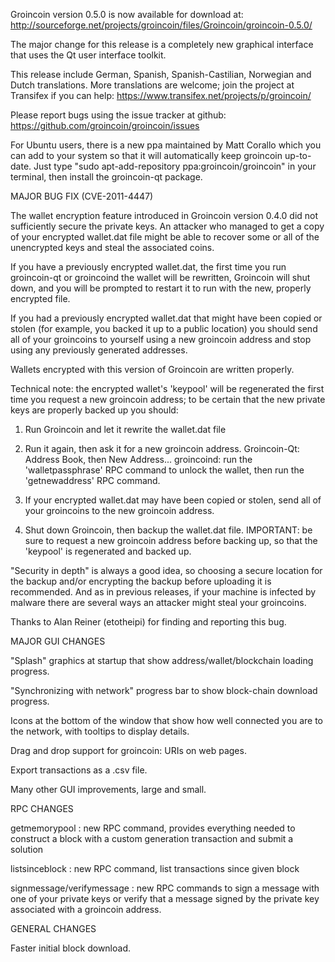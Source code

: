 Groincoin version 0.5.0 is now available for download at:
http://sourceforge.net/projects/groincoin/files/Groincoin/groincoin-0.5.0/

The major change for this release is a completely new graphical interface that uses the Qt user interface toolkit.

This release include German, Spanish, Spanish-Castilian, Norwegian and Dutch translations. More translations are welcome; join the project at Transifex if you can help:
https://www.transifex.net/projects/p/groincoin/

Please report bugs using the issue tracker at github:
https://github.com/groincoin/groincoin/issues

For Ubuntu users, there is a new ppa maintained by Matt Corallo which you can add to your system so that it will automatically keep groincoin up-to-date.  Just type "sudo apt-add-repository ppa:groincoin/groincoin" in your terminal, then install the groincoin-qt package.

MAJOR BUG FIX  (CVE-2011-4447)

The wallet encryption feature introduced in Groincoin version 0.4.0 did not sufficiently secure the private keys. An attacker who
managed to get a copy of your encrypted wallet.dat file might be able to recover some or all of the unencrypted keys and steal the
associated coins.

If you have a previously encrypted wallet.dat, the first time you run groincoin-qt or groincoind the wallet will be rewritten, Groincoin will
shut down, and you will be prompted to restart it to run with the new, properly encrypted file.

If you had a previously encrypted wallet.dat that might have been copied or stolen (for example, you backed it up to a public
location) you should send all of your groincoins to yourself using a new groincoin address and stop using any previously generated addresses.

Wallets encrypted with this version of Groincoin are written properly.

Technical note: the encrypted wallet's 'keypool' will be regenerated the first time you request a new groincoin address; to be certain that the
new private keys are properly backed up you should:

1. Run Groincoin and let it rewrite the wallet.dat file

2. Run it again, then ask it for a new groincoin address.
Groincoin-Qt: Address Book, then New Address...
groincoind: run the 'walletpassphrase' RPC command to unlock the wallet,  then run the 'getnewaddress' RPC command.

3. If your encrypted wallet.dat may have been copied or stolen, send  all of your groincoins to the new groincoin address.

4. Shut down Groincoin, then backup the wallet.dat file.
IMPORTANT: be sure to request a new groincoin address before backing up, so that the 'keypool' is regenerated and backed up.

"Security in depth" is always a good idea, so choosing a secure location for the backup and/or encrypting the backup before uploading it is recommended. And as in previous releases, if your machine is infected by malware there are several ways an attacker might steal your groincoins.

Thanks to Alan Reiner (etotheipi) for finding and reporting this bug.

MAJOR GUI CHANGES

"Splash" graphics at startup that show address/wallet/blockchain loading progress.

"Synchronizing with network" progress bar to show block-chain download progress.

Icons at the bottom of the window that show how well connected you are to the network, with tooltips to display details.

Drag and drop support for groincoin: URIs on web pages.

Export transactions as a .csv file.

Many other GUI improvements, large and small.

RPC CHANGES

getmemorypool : new RPC command, provides everything needed to construct a block with a custom generation transaction and submit a solution

listsinceblock : new RPC command, list transactions since given block

signmessage/verifymessage : new RPC commands to sign a message with one of your private keys or verify that a message signed by the private key associated with a groincoin address.

GENERAL CHANGES

Faster initial block download.
